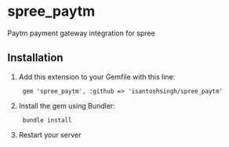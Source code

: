 # spree_paytm
Paytm payment gateway integration for spree


## Installation

1. Add this extension to your Gemfile with this line:

        gem 'spree_paytm', :github => 'isantoshsingh/spree_paytm'

2. Install the gem using Bundler:

        bundle install

3. Restart your server
